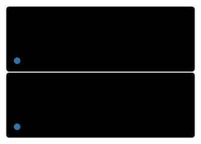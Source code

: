 <!-- START: REPO-PINS -->
[![profile-icons/readme-repo-pins pin img](files/0.svg)](https://github.com/profile-icons/readme-repo-pins) [![R055A/R055A pin img](files/1.svg)](https://github.com/R055A/R055A) 
<!-- END: REPO-PINS -->
